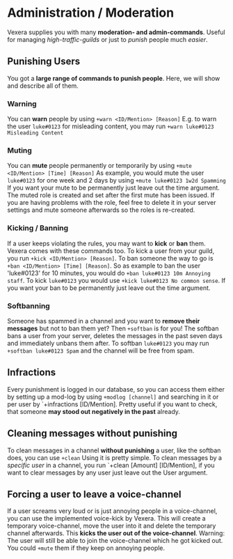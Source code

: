 # Administration / Moderation  
Vexera supplies you with many **moderation- and admin-commands**. Useful for managing *high-traffic-guilds* or just to *punish* people much *easier*.

## Punishing Users 

You got a **large range of commands to punish people**. Here, we will show and describe all of them.

### Warning
You can **warn** people by using `+warn <ID/Mention> [Reason]`
E.g. to warn the user `luke#0123` for misleading content, you may run `+warn luke#0123 Misleading Content`

### Muting
You can **mute** people permanently or temporarily by using `+mute <ID/Mention> [Time] [Reason]`
As example, you would mute the user `luke#0123` for one week and 2 days by using `+mute luke#0123 1w2d Spamming`
If you want your mute to be permanently just leave out the time argument.
The muted role is created and set after the first mute has been issued. If you are having problems with the role, feel free to delete it in your server settings and mute someone afterwards so the roles is re-created. 

### Kicking / Banning
If a user keeps violating the rules, you may want to **kick** or **ban** them. Vexera comes with these commands too. To kick a user from your guild, you run `+kick <ID/Mention> [Reason]`.
To ban someone the way to go is `+ban <ID/Mention> [Time] [Reason]`. So as example to ban the user 'luke#0123' for 10 minutes, you would do `+ban luke#0123 10m Annoying staff`. To kick `luke#0123` you would use `+kick luke#0123 No common sense`.
If you want your ban to be permanently just leave out the time argument.

### Softbanning
Someone has spammed in a channel and you want to **remove their messages** but not to ban them yet? Then `+softban` is for you! The softban bans a user from your server, deletes the messages in the past seven days and immediately unbans them after. 
To softban `luke#0123` you may run `+softban luke#0123 Spam` and the channel will be free from spam.

## Infractions
Every punishment is logged in our database, so you can access them either by setting up a mod-log by using `+modlog [channel]` and searching in it or per user by `+infractions [ID/Mention].
Pretty useful if you want to check, that someone **may stood out negatively in the past** already.

## Cleaning messages without punishing

To clean messages in a channel **without punishing** a user, like the softban does, you can use `+clean` Using it is pretty simple.
To clean messages by a *specific user* in a channel, you run `+clean [Amount] [ID/Mention], if you want to clear messages by any user just leave out the User argument.

## Forcing a user to leave a voice-channel

If a user screams very loud or is just annoying people in a voice-channel, you can use the implemented voice-kick by Vexera.
This will create a temporary voice-channel, move the user into it and delete the temporary channel afterwards. This **kicks the user out of the voice-channel**.
Warning: The user will still be able to join the voice-channel which he got kicked out. You could `+mute` them if they keep on annoying people.
